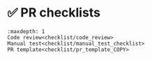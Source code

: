 # ✅ PR checklists

```{toctree}
:maxdepth: 1
Code review<checklist/code_review>
Manual test<checklist/manual_test_checklist>
PR template<checklist/pr_template_COPY>
```
